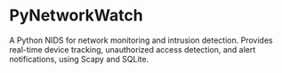 # PyNetworkWatch
A Python NIDS for network monitoring and intrusion detection. Provides real-time device tracking, unauthorized access detection, and alert notifications, using Scapy and SQLite.
